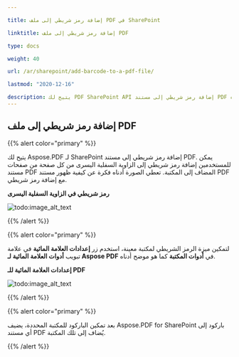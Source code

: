 ```yaml
---

title: إضافة رمز شريطي إلى ملف PDF في SharePoint

linktitle: إضافة رمز شريطي إلى ملف PDF

type: docs

weight: 40

url: /ar/sharepoint/add-barcode-to-a-pdf-file/

lastmod: "2020-12-16"

description: يتيح لك PDF SharePoint API إضافة رمز شريطي إلى مستند PDF كما هو موضح في الصورة أدناه.
---
```

## **إضافة رمز شريطي إلى ملف PDF**

{{% alert color="primary" %}}

يتيح لك Aspose.PDF لـ SharePoint إضافة رمز شريطي إلى مستند PDF. يمكن للمستخدمين إضافة رمز شريطي إلى الزاوية السفلية اليسرى من كل صفحة من صفحات مستند PDF المضاف إلى المكتبة. تعطي الصورة أدناه فكرة عن كيفية ظهور مستند PDF مع إضافة رمز شريطي.

**رمز شريطي في الزاوية السفلية اليسرى**

![todo:image_alt_text](add-barcode-to-a-pdf-file_1.png)

{{% /alert %}}

{{% alert color="primary" %}}

لتمكين ميزة الرمز الشريطي لمكتبة معينة، استخدم زر **إعدادات العلامة المائية** في علامة تبويب **أدوات العلامة المائية لـ Aspose PDF** في **أدوات المكتبة** كما هو موضح أدناه.

**إعدادات العلامة المائية للـ PDF**

![todo:image_alt_text](add-barcode-to-a-pdf-file_2.png)

{{% /alert %}}

{{% alert color="primary" %}}

بعد تمكين الباركود للمكتبة المحددة، يضيف Aspose.PDF for SharePoint باركود إلى أي مستند PDF يُضاف إلى تلك المكتبة.

{{% /alert %}}